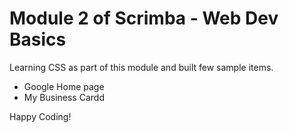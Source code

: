 # Module 2 of Scrimba - Web Dev Basics

Learning CSS as part of this module and built few sample items.

- Google Home page
- My Business Cardd

Happy Coding!
